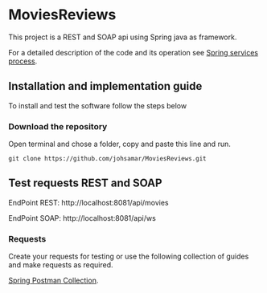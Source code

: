 # MoviesReviews
This project is a REST and SOAP api using Spring java as framework.

For a detailed description of the code and its operation see [Spring services process](https://github.com/johsamar/MoviesReviews/blob/main/Servicio_Spring.pdf).

## Installation and implementation guide

To install and test the software follow the steps below

### Download the repository
Open terminal and chose a folder, copy and paste this line and run.

```
git clone https://github.com/johsamar/MoviesReviews.git
```

## Test requests REST and SOAP

EndPoint REST: http://localhost:8081/api/movies

EndPoint SOAP: http://localhost:8081/api/ws

### Requests
Create your requests for testing or use the following collection of guides and make requests as required.

[Spring Postman Collection](https://cloudy-moon-21529.postman.co/workspace/Team-Workspace~17fcb084-648d-4435-830b-7ca5cd411a4b/collection/19314677-bffa6b12-c5cc-42e3-84bd-30513b6cdb22?action=share&creator=19314677).
